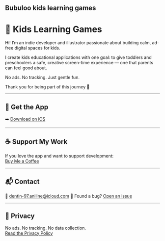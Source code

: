 <head>
  <link rel="stylesheet" href="assets/css/style.css">
</head>


Bubuloo kids learning games
---

# 🎨 Kids Learning Games

Hi! I’m an indie developer and illustrator passionate about building calm, ad-free digital spaces for kids.

I create kids educational applications with one goal: to give toddlers and preschoolers a safe, creative screen-time experience — one that parents can feel good about.

No ads. No tracking. Just gentle fun.

Thank you for being part of this journey 💛

---

## 📲 Get the App

➡️ [Download on iOS](https://apps.apple.com/app/id6747248309)

---

## ☕ Support My Work

If you love the app and want to support development:  
[Buy Me a Coffee](https://buymeacoffee.com/magicscribble)

---

## 📬 Contact

📧 dentin-97.aniline@icloud.com 
🐞 Found a bug? [Open an issue](https://magicscribble.github.io/support/)

---

## 🔐 Privacy

No ads. No tracking. No data collection.  
[Read the Privacy Policy]([privacy.md](https://magicscribble.github.io/privacy-policy/))

